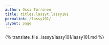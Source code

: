 ```yaml
---
author: Ossi Törrönen
title: titles.lassyt.lassy101
permalink: /lassy101/
layout: page
---
```

{% translate_file _lassyt/lassy101/lassy101.md %}